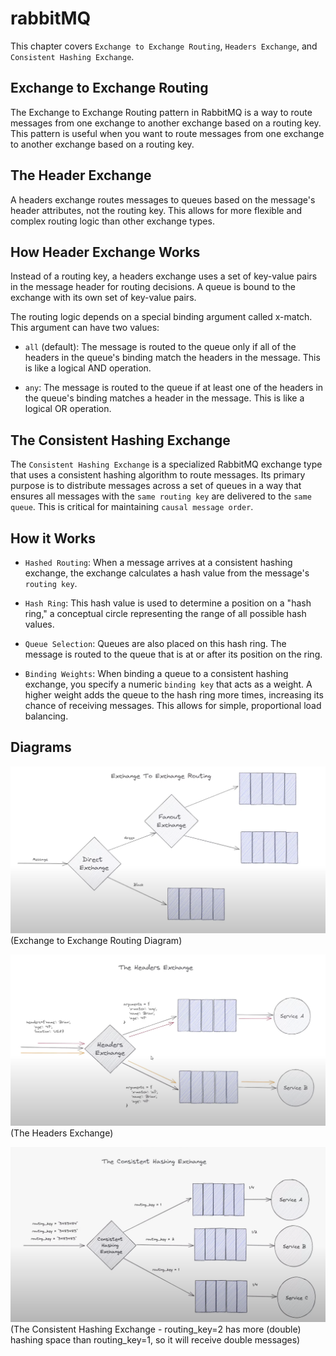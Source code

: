 # rabbitMQ

This chapter covers `Exchange to Exchange Routing`, `Headers Exchange`, and `Consistent Hashing Exchange`.

## Exchange to Exchange Routing

The Exchange to Exchange Routing pattern in RabbitMQ is a way to route messages from one exchange to another exchange based on a routing key. This pattern is useful when you want to route messages from one exchange to another exchange based on a routing key.


## The Header Exchange

A headers exchange routes messages to queues based on the message's header attributes, not the routing key. This allows for more flexible and complex routing logic than other exchange types.


## How Header Exchange Works

Instead of a routing key, a headers exchange uses a set of key-value pairs in the message header for routing decisions. A queue is bound to the exchange with its own set of key-value pairs.

The routing logic depends on a special binding argument called x-match. This argument can have two values:

- `all` (default): The message is routed to the queue only if all of the headers in the queue's binding match the headers in the message. This is like a logical AND operation.

- `any`: The message is routed to the queue if at least one of the headers in the queue's binding matches a header in the message. This is like a logical OR operation.


## The Consistent Hashing Exchange

The `Consistent Hashing Exchange` is a specialized RabbitMQ exchange type that uses a consistent hashing algorithm to route messages. Its primary purpose is to distribute messages across a set of queues in a way that ensures all messages with the `same routing key` are delivered to the `same queue`. This is critical for maintaining `causal message order`.


## How it Works

- `Hashed Routing`: When a message arrives at a consistent hashing exchange, the exchange calculates a hash value from the message's `routing key`.

- `Hash Ring`: This hash value is used to determine a position on a "hash ring," a conceptual circle representing the range of all possible hash values.

- `Queue Selection`: Queues are also placed on this hash ring. The message is routed to the queue that is at or after its position on the ring.

- `Binding Weights`: When binding a queue to a consistent hashing exchange, you specify a numeric `binding key` that acts as a weight. A higher weight adds the queue to the hash ring more times, increasing its chance of receiving messages. This allows for simple, proportional load balancing.


## Diagrams

![Exchange to Exchange Routing](../resources/exchange-to-exchange.png)
(Exchange to Exchange Routing Diagram)

![The Headers Exchange](../resources/headers-exchange.png)
(The Headers Exchange)

![The Consistent Hashing Exchange](../resources/consistent-hashing-exchange.png)
(The Consistent Hashing Exchange - routing_key=2 has more (double) hashing space than routing_key=1, so it will receive double messages)

